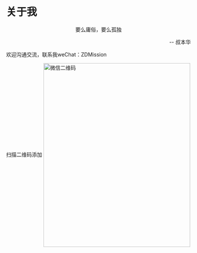 # 关于我
<center>要么庸俗，要么孤独</center>
<p align="right">-- 叔本华</p>

欢迎沟通交流，联系我weChat：ZDMission

扫描二维码添加
<img src="/about/contactme.jpg" width="400" height="500" alt="微信二维码" align="center" />
